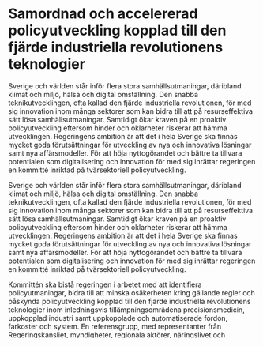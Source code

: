 # Samordnad och accelererad policyutveckling kopplad till den fjärde industriella revolutionens teknologier

Sverige och världen står inför flera stora samhällsutmaningar, däribland klimat och miljö, hälsa och digital omställning. Den snabba teknikutvecklingen, ofta kallad den fjärde industriella revolutionen, för med sig innovation inom många sektorer som kan bidra till att på resurseffektiva sätt lösa samhällsutmaningar. Samtidigt ökar kraven på en proaktiv policyutveckling eftersom hinder och oklarheter riskerar att hämma utvecklingen. Regeringens ambition är att det i hela Sverige ska finnas mycket goda förutsättningar för utveckling av nya och innovativa lösningar samt nya affärsmodeller. För att höja nyttogörandet och bättre ta tillvara potentialen som digitalisering och innovation för med sig inrättar regeringen en kommitté inriktad på tvärsektoriell policyutveckling.

Sverige och världen står inför flera stora samhällsutmaningar, däribland klimat och miljö, hälsa och digital omställning. Den snabba teknikutvecklingen, ofta kallad den fjärde industriella revolutionen, för med sig innovation inom många sektorer som kan bidra till att på resurseffektiva sätt lösa samhällsutmaningar. Samtidigt ökar kraven på en proaktiv policyutveckling eftersom hinder och oklarheter riskerar att hämma utvecklingen. Regeringens ambition är att det i hela Sverige ska finnas mycket goda förutsättningar för utveckling av nya och innovativa lösningar samt nya affärsmodeller. För att höja nyttogörandet och bättre ta tillvara potentialen som digitalisering och innovation för med sig inrättar regeringen en kommitté inriktad på tvärsektoriell policyutveckling.

Kommittén ska bistå regeringen i arbetet med att identifiera policyutmaningar, bidra till att minska osäkerheten kring gällande regler och påskynda policyutveckling kopplad till den fjärde industriella revolutionens teknologier inom inledningsvis tillämpningsområdena precisionsmedicin, uppkopplad industri samt uppkopplade och automatiserade fordon, farkoster och system. En referensgrupp, med representanter från Regeringskansliet, myndigheter, regionala aktörer, näringslivet och organisationer med erfarenhet av policyutveckling, ska knytas till kommittén.

Kommittén ska för åren 2019 och 2020, senast den 31 december, lämna en delrapportering av arbetet dittills. Uppdraget ska slutredovisas senast den 31 december 2021.
